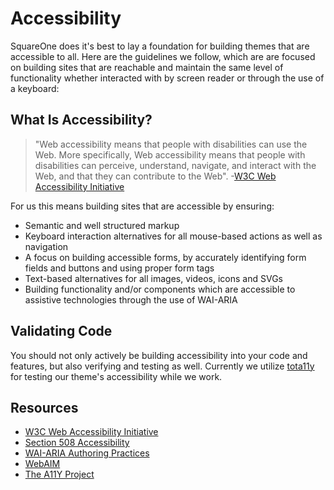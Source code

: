 #  Accessibility

SquareOne does it's best to lay a foundation for building themes that are accessible to all. Here are 
the guidelines we follow, which are are focused on building sites that are reachable and maintain 
the same level of functionality whether interacted with by screen reader or through the use of a keyboard:

## What Is Accessibility?

> "Web accessibility means that people with disabilities can use the Web. More specifically, Web 
> accessibility means that people with disabilities can perceive, understand, navigate, and interact 
> with the Web, and that they can contribute to the Web".
> -[W3C Web Accessibility Initiative](https://www.w3.org/WAI/intro/accessibility.php)

For us this means building sites that are accessible by ensuring:

* Semantic and well structured markup
* Keyboard interaction alternatives for all mouse-based actions as well as navigation
* A focus on building accessible forms, by accurately identifying form fields and buttons and using proper form tags
* Text-based alternatives for all images, videos, icons and SVGs
* Building functionality and/or components which are accessible to assistive technologies through the use of WAI-ARIA

## Validating Code

You should not only actively be building accessibility into your code and features, but also verifying and testing as well. Currently we utilize [tota11y](http://khan.github.io/tota11y/) for testing our theme's accessibility while we work.

## Resources

* [W3C Web Accessibility Initiative](https://www.w3.org/WAI/)
* [Section 508 Accessibility](https://www.section508.gov/)
* [WAI-ARIA Authoring Practices](http://w3c.github.io/aria/practices/aria-practices.html)
* [WebAIM](http://webaim.org/)
* [The A11Y Project](http://a11yproject.com/)
